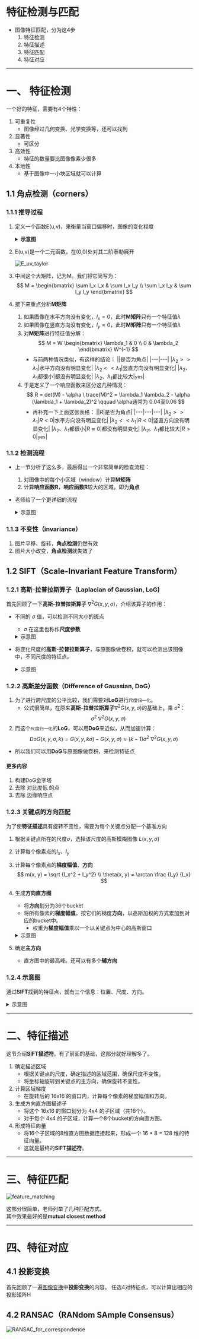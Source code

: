 # 特征检测与匹配

- 图像特征匹配，分为这4步
    1. 特征检测
    2. 特征描述
    3. 特征匹配
    4. 特征对应

---

# 一、 特征检测

一个好的特征，需要有4个特性：
1. 可重复性
    - 图像经过几何变换、光学变换等，还可以找到
2. 显著性
    - 可区分
3. 高效性
    - 特征的数量要比图像像素少很多
4. 本地性
    - 基于图像中一小块区域就可以计算

## 1.1 角点检测（corners）

### 1.1.1 推导过程

1. 定义一个函数E(u,v)，来衡量当窗口偏移时，图像的变化程度

    <details>
    <summary><b>示意图</b></summary>

    ![E_uv](pngs/E_uv.png)
    > E(3,2)表示从红框到绿框，图像的变化程度

    </details>

2. E(u,v)是一个二元函数，在(0,0)处对其二阶泰勒展开

    ![E_uv_taylor](pngs/E_uv_taylor.png)

3. 中间这个大矩阵，记为M。我们将它简写为：
$$
M = 
\begin{bmatrix}
\sum I_x I_x & \sum I_x I_y \\
\sum I_x I_y & \sum I_y I_y 
\end{bmatrix}
$$

4. 接下来重点分析**M矩阵**
    1. 如果图像在水平方向没有变化，$I_x=0$，此时**M矩阵**只有一个特征值$\lambda$
    2. 如果图像在竖直方向没有变化，$I_y=0$，此时**M矩阵**只有一个特征值$\lambda$
    3. 对**M矩阵**进行特征值分解：
        $$
        M = W 
        \begin{bmatrix}
        \lambda_1 & 0 \\
        0 & \lambda_2 
        \end{bmatrix}
        W^{-1}
        $$
        - 与前两种情况类似，有这样的结论：
            ||是否为角点|
            |---|---|
            |$\lambda_2 >> \lambda_1$|水平方向没有明显变化|
            |$\lambda_2 << \lambda_1$|竖直方向没有明显变化|
            |$\lambda_2、\lambda_1$都很小|都没有明显变化|
            |$\lambda_2、\lambda_1$都比较大|`yes`|
    4. 于是定义了一个响应函数来区分这几种情况：
        $$
        R = det(M) - \alpha \ trace(M)^2 = \lambda_1 \lambda_2 - \alpha (\lambda_1 + \lambda_2)^2 \qquad \alpha通常为 0.04至0.06
        $$
        - 再补充一下上面这张表格：
            ||$R$|是否为角点|
            |---|---|---|
            |$\lambda_2 >> \lambda_1$|$R<0$|水平方向没有明显变化|
            |$\lambda_2 << \lambda_1$|$R<0$|竖直方向没有明显变化|
            |$\lambda_2、\lambda_1$都很小|$R \approx 0$|都没有明显变化|
            |$\lambda_2、\lambda_1$都比较大|$R>0$|`yes`|

### 1.1.2 检测流程

- 上一节分析了这么多，最后得出一个非常简单的检查流程：
    1. 对图像中的每个小区域（window）计算**M矩阵**
    2. 计算**响应函数R**，**响应函数R**较大的区域，即为**角点**

- 老师给了一个更详细的流程
    <details>
    <summary>示意图</summary>

    ![harris_detector](pngs/harris_detector.png)

    > 1. 使用**微分滤波器**，计算每个像素点的$I_x、I_y$
    >     - 计算微分前，可以考虑先进行高斯滤波，使图像更平滑
    > 2. 计算每个像素点的$I_x^2、I_y^2、I_xI_y$
    > 3. 对$I_x^2、I_y^2、I_xI_y$，进行高斯滤波，便可以得到每个小区域的$\sum I_xI_x 、\sum I_xI_y、\sum I_yI_y$
    >     - 高斯滤波器的参数 $\sigma$，控制了区域窗口大小。
    >     - 相当于得到了每个区域的**M矩阵**
    > 4. 计算每个小区域的**响应函数R**
    > 5. **非极大值抑制**
    >     - 如果一个区域的**响应函数R**很大，那么它附近区域的**响应函数R**也会比较大。
    >     - 我们只保留一个局部最大值即可。也就是把那些**非极大值**，都抑制掉。

    </details>

### 1.1.3 不变性（invariance）

1. 图片平移、旋转，**角点检测**仍然有效
2. 图片大小改变，**角点检测**就失效了

## 1.2 SIFT（Scale-Invariant Feature Transform）

### 1.2.1 高斯-拉普拉斯算子（Laplacian of Gaussian, LoG)

首先回顾了一下**高斯-拉普拉斯算子** $\nabla^2 G(x, y, \sigma)$，介绍该算子的作用：

- 不同的 $\sigma$ 值，可以检测不同大小的斑点
    - $\sigma$ 在这里也称作**尺度参数**

    <details>
    <summary>示意图</summary>
    
    ![blob_detection](pngs/blob_detection.png)

    </details>

- 将变化尺度的**高斯-拉普拉斯算子**，与原图像做卷积，就可以检测出该图像中，不同尺度的特征点。

    <details>
    <summary>示意图</summary>

    ![scale_blob_detection](pngs/scale_blob_detection.png)

    > - 解释一下上图中的$L_{xx}(\sigma)+L_{yy}(\sigma)$
    >   1. 高斯模糊图像$L(x,y,\sigma)$ ：高斯函数 $G(x,y,\sigma)$ 与原图像 $I(x,y)$ 的卷积，即：
    >   $$
    >   L(x,y,\sigma) = G(x,y,\sigma) * I(x,y)
    >   $$
    >   2. 将**拉普拉斯算子**应用于$L(x,y,\sigma)$，可得到：$L_{xx}(x,y,\sigma)+L_{yy}(x,y,\sigma)$  
    > - 上面这两步，等价于 **高斯-拉普拉斯算子**$\nabla^2 G(x, y, \sigma)$ 与原图像做卷积

    </details>


### 1.2.2 高斯差分函数（Difference of Gaussian, DoG）

1. 为了进行跨尺度的公平比较，我们需要对**LoG**进行`尺度归一化`。
    - 公式很简单，在原来**高斯-拉普拉斯算子**$\nabla^2 G(x, y, \sigma)$的基础上，乘 $\sigma^2$：
    $$
    \sigma^2 \ \nabla^2 G(x, y, \sigma)
    $$
2. 而这个`尺度归一化`的**LoG**，可以用**DoG**来近似，从而加速计算：
    $$
    DoG(x,y,\sigma,k) = G(x,y,k \sigma)−G(x,y,\sigma) \approx (k-1) \sigma^2 \ \nabla^2 G(x, y, \sigma)
    $$
- 所以我们可以用**DoG**与原图像做卷积，来检测特征点

#### 更多内容

1. 构建DoG金字塔
2. 去除 对比度低 的点
3. 去除 边缘响应点

### 1.2.3 关键点的方向匹配

为了使**特征描述**具有旋转不变性，需要为每个关键点分配一个基准方向

1. 根据关键点所在的尺度$\sigma$，选择该尺度的高斯模糊图像 $L(x, y, \sigma)$
2. 计算每个像素点的$I_x、I_y$
3. 计算每个像素点的**梯度幅值**、**方向**
    $$
    m(x, y) = \sqrt {I_x^2 + I_y^2} \\
    \theta(x, y) = \arctan \frac {I_y} {I_x}
    $$
4. 生成**方向直方图**
    - 将**方向**划分为36个bucket
    - 将所有像素的**梯度幅值**，按它们的梯度**方向**，以高斯加权的方式累加到对应的bucket中。
        - 权重为**梯度幅值**乘以一个以关键点为中心的高斯窗口

    <details>
    <summary>示意图</summary>
    
    ![orientation_assignment](pngs/orientation_assignment.png)

    </details>

5. 确定**主方向**
    - 直方图中的最高峰。还可以有多个**辅方向**

### 1.2.4 示意图

通过**SIFT**找到的特征点，就有三个信息：位置、尺度、方向。

<details>
<summary>示意图</summary>

![SIFT_feature_points](pngs/SIFT_feature_points.png)

</details>

---

# 二、特征描述

这节介绍**SIFT描述符**。有了前面的基础，这部分就好理解多了。

1. 确定描述区域
    - 根据关键点的尺度，确定描述的区域范围，确保尺度不变性。
    - 将坐标轴旋转到关键点的主方向，确保旋转不变性。
2. 计算区域梯度
    - 在旋转后的 16x16 的窗口内，计算每个像素的梯度幅值和方向。
3. 生成方向直方图描述子
    - 将这个 16x16 的窗口划分为 4x4 的子区域（共16个）。
    - 对于每个 4x4 的子区域，计算一个8个bucket的方向直方图。
4. 形成特征向量
    - 将16个子区域的8维直方图数据连接起来，形成一个 16 * 8 = 128 维的特征向量。
    - 这就是最终的**SIFT描述符**。

---

# 三、特征匹配

![feature_matching](pngs/feature_matching.png)

这部分很简单，老师列举了几种匹配方式。  
其中效果最好的是**mutual closest method**

---

# 四、特征对应

## 4.1 投影变换

首先回顾了一遍[图像变换](计算机视觉/基于特征的计算机视觉技术/图像变换.md)中**投影变换**的内容。
任选4对特征点，可以计算出相应的投影矩阵H

## 4.2 RANSAC（RANdom SAmple Consensus）

![RANSAC_for_correspondence](pngs/RANSAC_for_correspondence.png)
